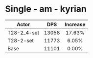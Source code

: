 # Single - am - kyrian
| Actor | DPS | Increase |
|---|:---:|:---:|
|T28-2_4-set|13058|17.63%|
|T28-2-set|11773|6.05%|
|Base|11101|0.00%|
